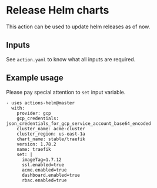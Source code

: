 # Release Helm charts

This action can be used to update helm releases as of now.

## Inputs

See `action.yaml` to know what all inputs are required.

## Example usage

Please pay special attention to `set` input variable.

```
- uses actions-helm@master
  with:
    provider: gcp
    gcp_credentials: json_credentials_for_gcp_service_account_base64_encoded
    cluster_name: acme-cluster
    cluster_region: us-east-1a
    chart_name: stable/traefik
    version: 1.78.2
    name: traefik
    set: |
      imageTag=1.7.12
      ssl.enabled=true
      acme.enabled=true
      dashboard.enabled=true
      rbac.enabled=true
```
